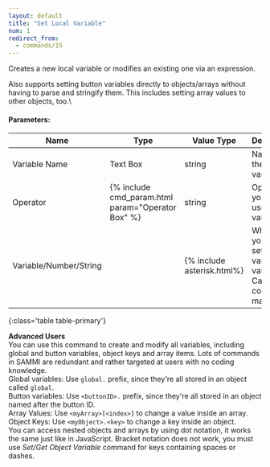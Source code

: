 ```yaml
---
layout: default
title: "Set Local Variable"
num: 1
redirect_from:
  - commands/15
---
```


Creates a new local variable or modifies an existing one via an expression.

Also supports setting button variables directly to objects/arrays without having to parse and stringify them. This includes setting array values to other objects, too.\

#### Parameters:

| Name | Type | Value Type | Description |
|-------|--------|--------|----------|
| Variable Name | Text Box | string | Name of the variable. |
| Operator | {% include cmd_param.html param="Operator Box" %} | string | Operator you wish to use on the value.|
| Variable/Number/String | | {% include asterisk.html%} | Whatever you want to set the variable value to. Can contain complex math.
{:class='table table-primary'}

**Advanced Users**\
You can use this command to create and modify all variables, including global and button variables, object keys and array items. Lots of commands in SAMMI are redundant and rather targeted at users with no coding knowledge.\
Global variables: Use `global.` prefix, since they're all stored in an object called `global`.\
Button variables: Use `<buttonID>.` prefix, since they're all stored in an object named after the button ID.\
Array Values: Use `<myArray>[<index>]` to change a value inside an array.\
Object Keys: Use `<myObject>.<key>` to change a key inside an object.\
You can access nested objects and arrays by using dot notation, it works the same just like in JavaScript. Bracket notation does not work, you must use *Set/Get Object Variable* command for keys containing spaces or dashes.






